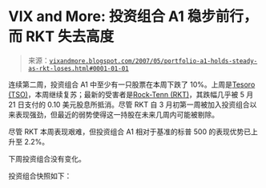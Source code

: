 <!--yml

分类：未分类

日期：2024-05-18 19:13:04

-->

# VIX and More: 投资组合 A1 稳步前行，而 RKT 失去高度

> 来源：[`vixandmore.blogspot.com/2007/05/portfolio-a1-holds-steady-as-rkt-loses.html#0001-01-01`](http://vixandmore.blogspot.com/2007/05/portfolio-a1-holds-steady-as-rkt-loses.html#0001-01-01)

连续第二周，投资组合 A1 中至少有一只股票在本周下跌了 10%。上周是[Tesoro (TSO)](http://finance.google.com/finance?q=tso&hl=en)，本周继续复苏；最新的受害者是[Rock-Tenn (RKT)](http://finance.google.com/finance?q=rkt&hl=en)，其跌幅几乎被 5 月 21 日支付的 0.10 美元股息所抵消。尽管 RKT 自 3 月初第一周被加入投资组合以来表现强劲，但最近的弱势使得这一持股在未来几周内可能被剔除。

尽管 RKT 本周表现艰难，但投资组合 A1 相对于基准的标普 500 的表现优势已上升至 2.2%。

下周投资组合没有变化。

投资组合快照如下：
